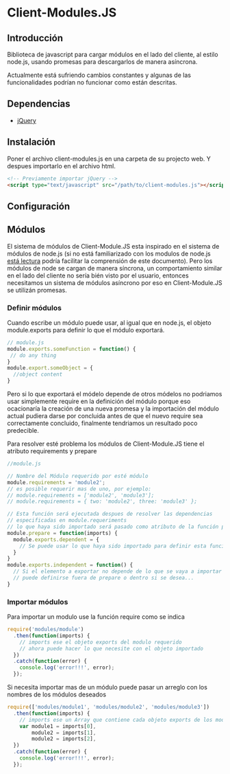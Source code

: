 # Client-Modules.JS

## Introducción

Biblioteca de javascript para cargar módulos en el lado del cliente,
al estilo node.js, usando promesas para descargarlos de manera asíncrona.

Actualmente está sufriendo cambios constantes y algunas de las funcionalidades
podrían no funcionar como están descritas.

## Dependencias

  * [jQuery](https://jquery.com/)

## Instalación

Poner el archivo client-modules.js en una carpeta de su projecto web.
Y despues importarlo en el archivo html.

```html
<!-- Previamente importar jQuery -->
<script type="text/javascript" src="/path/to/client-modules.js"></script>
```

## Configuración

## Módulos

El sistema de módulos de Client-Module.JS esta inspirado en
el sistema de módulos de node.js
(si no está familiarizado con los modulos de node.js
[está lectura](https://nodejs.org/api/modules.html)
podría facilitar la comprensión de este documento).
Pero los módulos de node se cargan de manera síncrona,
un comportamiento similar en el lado del cliente
no sería bién visto por el usuario,
entonces necesitamos un sistema de módulos asíncrono
por eso en Client-Module.JS se utilizán promesas.

### Definir módulos

Cuando escribe un módulo puede usar, al igual que en node.js,
el objeto module.exports para definir
lo que el módulo exportará.
```js
// module.js
module.exports.someFunction = function() {
 // do any thing
}
module.export.someObject = {
  //object content
}
```

Pero si lo que exportará el módelo depende de otros módelos
no podriamos usar simplemente require en la definición del módulo porque eso
ocacionaría la creación de una nueva promesa y la importación
del módulo actual pudiera darse por concluida antes de que el nuevo require sea
correctamente concluido,
finalmente tendriamos un resultado poco predecible.

Para resolver esté problema los módulos de Client-Module.JS tiene el atributo
requirements y prepare
```js
//module.js

// Nombre del Módulo requerido por esté módulo
module.requirements = 'module2';
// es posible requerir mas de uno, por ejemplo:
// module.requirements = ['module2', 'module3'];
// module.requirements = { two: 'module2', three: 'module3' };

// Esta función será ejecutada despues de resolver las dependencias
// especificadas en module.requeriments
// lo que haya sido importado será pasado como atributo de la función prepare
module.prepare = function(imports) {
  module.exports.dependent = {
    // Se puede usar lo que haya sido importado para definir esta función
  }
}
module.exports.independent = function() {
  // Si el elemento a exportar no depende de lo que se vaya a importar
  // puede definirse fuera de prepare o dentro si se desea...
}
```

### Importar módulos

Para importar un modulo use la función require como se indica
```js
require('modules/module')
  .then(function(imports) {
    // imports ese el objeto exports del modulo requerido
    // ahora puede hacer lo que necesite con el objeto importado
  })
  .catch(function(error) {
    console.log('error!!!', error);
  });
```

Si necesita importar mas de un módulo puede pasar un arreglo con los nombres
de los módulos deseados

```js
require(['modules/module1', 'modules/module2', 'modules/module3'])
  .then(function(imports) {
    // imports ese un Array que contiene cada objeto exports de los modulos requeridos
    var module1 = imports[0],
        module2 = imports[1],
        module2 = imports[2],
  })
  .catch(function(error) {
    console.log('error!!!', error);
  });
```
